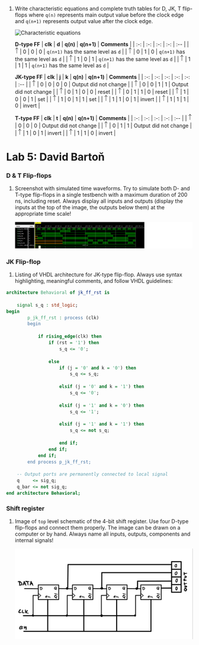 1. Write characteristic equations and complete truth tables for D, JK, T flip-flops where `q(n)` represents main output value before the clock edge and `q(n+1)` represents output value after the clock edge.

   ![Characteristic equations](equations.png)

   **D-type FF**
   | **clk** | **d** | **q(n)** | **q(n+1)** | **Comments** |
   | :-: | :-: | :-: | :-: | :-- |
   | ![rising](eq_uparrow.png) | 0 | 0 | 0 | `q(n+1)` has the same level as `d` |
   | ![rising](eq_uparrow.png) | 0 | 1 | 0 | `q(n+1)` has the same level as `d` |
   | ![rising](eq_uparrow.png) | 1 | 0 | 1 | `q(n+1)` has the same level as `d` |
   | ![rising](eq_uparrow.png) | 1 | 1 | 1 | `q(n+1)` has the same level as `d` |

   **JK-type FF**
   | **clk** | **j** | **k** | **q(n)** | **q(n+1)** | **Comments** |
   | :-: | :-: | :-: | :-: | :-: | :-- |
   | ![rising](eq_uparrow.png) | 0 | 0 | 0 | 0 | Output did not change |
   | ![rising](eq_uparrow.png) | 0 | 0 | 1 | 1 | Output did not change |
   | ![rising](eq_uparrow.png) | 0 | 1 | 0 | 0 | reset |
   | ![rising](eq_uparrow.png) | 0 | 1 | 1 | 0 | reset |
   | ![rising](eq_uparrow.png) | 1 | 0 | 0 | 1 | set |
   | ![rising](eq_uparrow.png) | 1 | 0 | 1 | 1 | set |
   | ![rising](eq_uparrow.png) | 1 | 1 | 0 | 1 | invert |
   | ![rising](eq_uparrow.png) | 1 | 1 | 1 | 0 | invert |

   **T-type FF**
   | **clk** | **t** | **q(n)** | **q(n+1)** | **Comments** |
   | :-: | :-: | :-: | :-: | :-- |
   | ![rising](eq_uparrow.png) | 0 | 0 | 0 | Output did not change |
   | ![rising](eq_uparrow.png) | 0 | 1 | 1 | Output did not change |
   | ![rising](eq_uparrow.png) | 1 | 0 | 1 | invert |
   | ![rising](eq_uparrow.png) | 1 | 1 | 0 | invert |

# Lab 5: David Bartoň

### D & T Flip-flops

1. Screenshot with simulated time waveforms. Try to simulate both D- and T-type flip-flops in a single testbench with a maximum duration of 200 ns, including reset. Always display all inputs and outputs (display the inputs at the top of the image, the outputs below them) at the appropriate time scale!

   ![your figure](waveforms.png)

### JK Flip-flop

1. Listing of VHDL architecture for JK-type flip-flop. Always use syntax highlighting, meaningful comments, and follow VHDL guidelines:

```vhdl
architecture Behavioral of jk_ff_rst is

    signal s_q : std_logic;
begin
        p_jk_ff_rst : process (clk)
        begin 
         
            if rising_edge(clk) then
                if (rst = '1') then
                    s_q <= '0';
                    
                else 
                    if (j = '0' and k = '0') then
                        s_q <= s_q;
                        
                    elsif (j = '0' and k = '1') then
                        s_q <= '0';
                        
                    elsif (j = '1' and k = '0') then
                        s_q <= '1';
                        
                    elsif (j = '1' and k = '1') then
                        s_q <= not s_q;
                    
                    end if;
                end if;             
            end if;
        end process p_jk_ff_rst;

    -- Output ports are permanently connected to local signal
    q     <= sig_q;
    q_bar <= not sig_q;
end architecture Behavioral;
```

### Shift register

1. Image of `top` level schematic of the 4-bit shift register. Use four D-type flip-flops and connect them properly. The image can be drawn on a computer or by hand. Always name all inputs, outputs, components and internal signals!

   ![your figure](Shiftregister.jpg)
